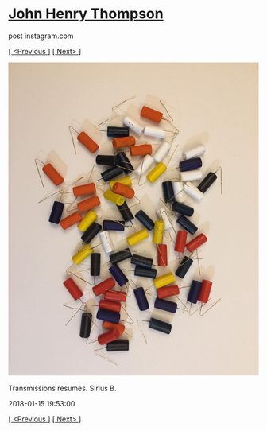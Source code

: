 # [John Henry Thompson](../README.md)
post instagram.com

[[ <Previous ]](2018-01-16-2.md) [[ Next> ]](2018-01-14-1.md)

[![](../media/2018-01-15/Transmissions-resumes-Sirius-B.jpg)](../README.md)

Transmissions resumes. Sirius B.

2018-01-15 19:53:00

[[ <Previous ]](2018-01-16-2.md) [[ Next> ]](2018-01-14-1.md)